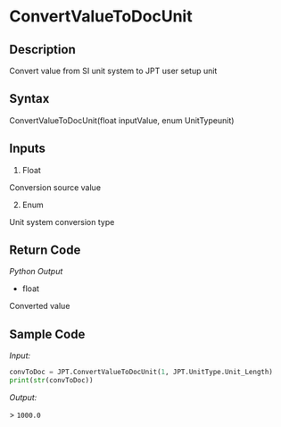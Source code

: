 # ConvertValueToDocUnit

## Description

Convert value from SI unit system to JPT user setup unit

## Syntax

ConvertValueToDocUnit(float inputValue, enum UnitTypeunit)

## Inputs

1. Float

Conversion source value

2. Enum

Unit system conversion type

## Return Code

_Python Output_

- float

Converted value

## Sample Code

_Input:_

```python
convToDoc = JPT.ConvertValueToDocUnit(1, JPT.UnitType.Unit_Length)
print(str(convToDoc))
```

_Output:_

\> `1000.0`

